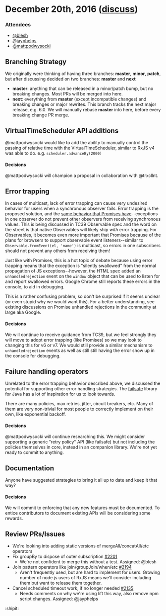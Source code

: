 # December 20th, 2016 ([discuss](https://github.com/ReactiveX/rxjs-core-notes/pull/6))

### Attendees

* [@blesh](https://github.com/blesh)
* [@jayphelps](https://github.com/jayphelps])
* [@mattpodwysocki](https://github.com/mattpodwysocki)

## Branching Strategy

We originally were thinking of having three branches: **master**, **minor**, **patch**, but after discussing decided on two branches: **master** and **next**

- **master**: anything that can be released in a minor/patch bump, but no breaking changes. Most PRs will be merged into here.
- **next**: everything from **master** (except incompatible changes) and breaking changes or major rewrites. This branch tracks the next major release, e.g. 6.0. We will manually rebase **master** into here, before every breaking change PR merge.

## VirtualTimeScheduler API additions

@mattpodwysocki would like to add the ability to manually control the passing of relative time with the VirtualTimeScheduler, similar to RxJS v4 was able to do. e.g. `scheduler.advanceBy(2000)`

#### Decisions

@mattpodwysocki will champion a proposal in collaboration with @trxcllnt.

## Error trapping

In cases of multicast, lack of error trapping can cause very undesired behavior for users when a synchronous observer fails. Error trapping is the proposed solution, and the [same behavior that Promises have](https://developer.mozilla.org/en-US/docs/Mozilla/JavaScript_code_modules/Promise.jsm/Examples#The_case_of_unhandled_rejections)--exceptions in one observer do not prevent other observers from receiving synchronous values. This is being discussed in TC39 Observable spec and the word on the street is that native Observables will likely ship _with_ error trapping. For Observables, it becomes even more important that Promises because of the plans for browsers to support observable event listeners--similar to `Observable.fromEvent(el, 'name')` is multicast, so errors in one subscribers should not prevent any others from receiving them!

Just like with Promises, this is a hot topic of debate because using error trapping means that the exception is "silently swallowed" from the normal propagation of JS exceptions--however, the HTML spec added an `unhandledrejection` event on the `window` object that can be used to listen for and report swallowed errors. Google Chrome still reports these errors in the console, to aid in debugging.

This is a rather confusing problem, so don't be surprised if it seems unclear (or even stupid why we would want this). For a better understanding, see existing discussions on Promise unhandled rejections in the community at large aka Google.

#### Decisions

We will continue to receive guidance from TC39, but we feel strongly they will move to adopt error trapping (like Promises) so we may look to changing this for v6 or v7. We would still provide a similar mechanism to `unhandledrejection` events as well as still still having the error show up in the console for debugging.

## Failure handling operators

Unrelated to the error trapping behavior described above, we discussed the potential for supporting other error handling strategies. The [failsafe](https://github.com/jhalterman/failsafe) library for Java has a lot of inspiration for us to look towards.

There are many policies, max retries, jitter, circuit breakers, etc. Many of them are very non-trivial for most people to correctly implement on their own, like exponential backoff.

#### Decisions

@mattpodwysocki will continue researching this. We might consider supporting a generic "retry policy" API (like failsafe) but not including the policies themselves in core, instead in an companion library. We're not yet ready to commit to anything.
 
## Documentation

Anyone have suggested strategies to bring it all up to date and keep it that way?

#### Decisions

We will commit to enforcing that any new features must be documented. To entice contributors to document existing APIs will be considering some rewards.

## Review PRs/Issues

* We're looking into adding static versions of mergeAll/concatAll/etc operators
* Fix groupBy to dispose of outer subscription [#2201](https://github.com/ReactiveX/rxjs/pull/2201)
  * We're not confident to merge this without a test. Assigned: @blesh
* Join pattern operators like join/groupJoin/when/etc [#2194](https://github.com/ReactiveX/rxjs/pull/2194)
  * Aren't frequently used, but are hard to implement for users. Growing number of node.js users of RxJS means we'll consider including them but want to release them together.
* Cancel scheduled timeout work, if no longer needed [#2135](https://github.com/ReactiveX/rxjs/pull/2135)
	* Needs comments on why we're using lift this way, also remove npm script changes. Assigned: @jayphelps

:shipit:

